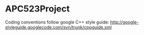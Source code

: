 APC523Project
=============

Coding conventions follow google C++ style guide:
http://google-styleguide.googlecode.com/svn/trunk/cppguide.xml


